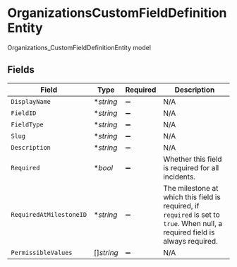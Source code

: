 # OrganizationsCustomFieldDefinitionEntity

Organizations_CustomFieldDefinitionEntity model


## Fields

| Field                                                                                                                          | Type                                                                                                                           | Required                                                                                                                       | Description                                                                                                                    |
| ------------------------------------------------------------------------------------------------------------------------------ | ------------------------------------------------------------------------------------------------------------------------------ | ------------------------------------------------------------------------------------------------------------------------------ | ------------------------------------------------------------------------------------------------------------------------------ |
| `DisplayName`                                                                                                                  | **string*                                                                                                                      | :heavy_minus_sign:                                                                                                             | N/A                                                                                                                            |
| `FieldID`                                                                                                                      | **string*                                                                                                                      | :heavy_minus_sign:                                                                                                             | N/A                                                                                                                            |
| `FieldType`                                                                                                                    | **string*                                                                                                                      | :heavy_minus_sign:                                                                                                             | N/A                                                                                                                            |
| `Slug`                                                                                                                         | **string*                                                                                                                      | :heavy_minus_sign:                                                                                                             | N/A                                                                                                                            |
| `Description`                                                                                                                  | **string*                                                                                                                      | :heavy_minus_sign:                                                                                                             | N/A                                                                                                                            |
| `Required`                                                                                                                     | **bool*                                                                                                                        | :heavy_minus_sign:                                                                                                             | Whether this field is required for all incidents.                                                                              |
| `RequiredAtMilestoneID`                                                                                                        | **string*                                                                                                                      | :heavy_minus_sign:                                                                                                             | The milestone at which this field is required, if `required` is set to `true`. When null, a required field is always required. |
| `PermissibleValues`                                                                                                            | []*string*                                                                                                                     | :heavy_minus_sign:                                                                                                             | N/A                                                                                                                            |